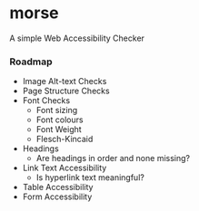 # morse

A simple Web Accessibility Checker

### Roadmap

-   Image Alt-text Checks
-   Page Structure Checks
-   Font Checks
    -   Font sizing
    -   Font colours
    -   Font Weight
    -   Flesch-Kincaid
-   Headings
    -   Are headings in order and none missing?
-   Link Text Accessibility
    -   Is hyperlink text meaningful?
-   Table Accessibility
-   Form Accessibility
